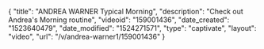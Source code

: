 {
    "title": "ANDREA WARNER Typical Morning",
    "description": "Check out Andrea's Morning routine",
    "videoid": "159001436",
    "date_created": "1523640479",
    "date_modified": "1524271571",
    "type": "captivate",
    "layout": "video",
    "url": "\/v\/andrea-warner1\/159001436"
}